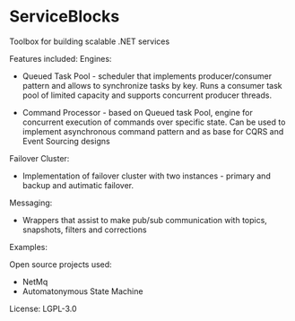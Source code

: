 # ServiceBlocks
Toolbox for building scalable .NET services

Features included:
Engines:
 * Queued Task Pool - scheduler that implements producer/consumer pattern and allows to synchronize tasks by key.
 Runs a consumer task pool of limited capacity and supports concurrent producer threads.
 
 * Command Processor - based on Queued task Pool, engine for concurrent execution of commands over specific state.
 Can be used to implement asynchronous command pattern and as base for CQRS and Event Sourcing designs
 
 Failover Cluster:
 * Implementation of failover cluster with two instances - primary and backup and autimatic failover.
 
 Messaging:
 * Wrappers that assist to make pub/sub communication with topics, snapshots, filters and corrections
 
 Examples:
 

Open source projects used:
* NetMq
* Automatonymous State Machine

License:
LGPL-3.0
